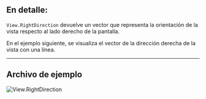 ## En detalle:
`View.RightDirection` devuelve un vector que representa la orientación de la vista respecto al lado derecho de la pantalla.

En el ejemplo siguiente, se visualiza el vector de la dirección derecha de la vista con una línea.
___
## Archivo de ejemplo

![View.RightDirection](./Revit.Elements.Views.View.RightDirection_img.jpg)
